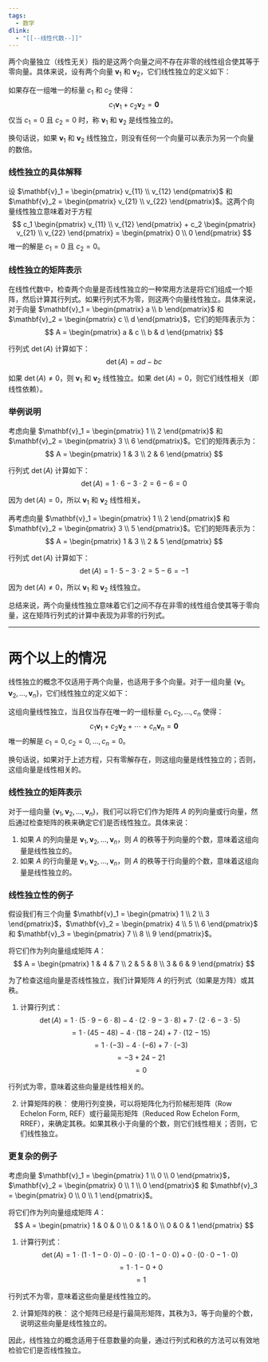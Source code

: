 ```yaml
---
tags:
  - 数学
dlink:
  - "[[--线性代数--]]"
---
```

两个向量独立（线性无关）指的是这两个向量之间不存在非零的线性组合使其等于零向量。具体来说，设有两个向量 $\mathbf{v}_1$ 和 $\mathbf{v}_2$，它们线性独立的定义如下：

如果存在一组唯一的标量 $c_1$ 和 $c_2$ 使得：
$$
c_1 \mathbf{v}_1 + c_2 \mathbf{v}_2 = \mathbf{0}
$$
仅当 $c_1 = 0$ 且 $c_2 = 0$ 时，称 $\mathbf{v}_1$ 和 $\mathbf{v}_2$ 是线性独立的。

换句话说，如果 $\mathbf{v}_1$ 和 $\mathbf{v}_2$ 线性独立，则没有任何一个向量可以表示为另一个向量的数倍。

### 线性独立的具体解释

设 $\mathbf{v}_1 = \begin{pmatrix} v_{11} \\ v_{12} \end{pmatrix}$ 和 $\mathbf{v}_2 = \begin{pmatrix} v_{21} \\ v_{22} \end{pmatrix}$。这两个向量线性独立意味着对于方程
$$
c_1 \begin{pmatrix} v_{11} \\ v_{12} \end{pmatrix} + c_2 \begin{pmatrix} v_{21} \\ v_{22} \end{pmatrix} = \begin{pmatrix} 0 \\ 0 \end{pmatrix}
$$
唯一的解是 $c_1 = 0$ 且 $c_2 = 0$。

### 线性独立的矩阵表示

在线性代数中，检查两个向量是否线性独立的一种常用方法是将它们组成一个矩阵，然后计算其行列式。如果行列式不为零，则这两个向量线性独立。具体来说，对于向量 $\mathbf{v}_1 = \begin{pmatrix} a \\ b \end{pmatrix}$ 和 $\mathbf{v}_2 = \begin{pmatrix} c \\ d \end{pmatrix}$，它们的矩阵表示为：
$$
A = \begin{pmatrix} a & c \\ b & d \end{pmatrix}
$$

行列式 $\det(A)$ 计算如下：
$$
\det(A) = ad - bc
$$

如果 $\det(A) \neq 0$，则 $\mathbf{v}_1$ 和 $\mathbf{v}_2$ 线性独立。如果 $\det(A) = 0$，则它们线性相关（即线性依赖）。

### 举例说明

考虑向量 $\mathbf{v}_1 = \begin{pmatrix} 1 \\ 2 \end{pmatrix}$ 和 $\mathbf{v}_2 = \begin{pmatrix} 3 \\ 6 \end{pmatrix}$。它们的矩阵表示为：
$$
A = \begin{pmatrix} 1 & 3 \\ 2 & 6 \end{pmatrix}
$$

行列式 $\det(A)$ 计算如下：
$$
\det(A) = 1 \cdot 6 - 3 \cdot 2 = 6 - 6 = 0
$$

因为 $\det(A) = 0$，所以 $\mathbf{v}_1$ 和 $\mathbf{v}_2$ 线性相关。

再考虑向量 $\mathbf{v}_1 = \begin{pmatrix} 1 \\ 2 \end{pmatrix}$ 和 $\mathbf{v}_2 = \begin{pmatrix} 3 \\ 5 \end{pmatrix}$。它们的矩阵表示为：
$$
A = \begin{pmatrix} 1 & 3 \\ 2 & 5 \end{pmatrix}
$$

行列式 $\det(A)$ 计算如下：
$$
\det(A) = 1 \cdot 5 - 3 \cdot 2 = 5 - 6 = -1
$$

因为 $\det(A) \neq 0$，所以 $\mathbf{v}_1$ 和 $\mathbf{v}_2$ 线性独立。

总结来说，两个向量线性独立意味着它们之间不存在非零的线性组合使其等于零向量，这在矩阵行列式的计算中表现为非零的行列式。


---
# 两个以上的情况

线性独立的概念不仅适用于两个向量，也适用于多个向量。对于一组向量 $\{\mathbf{v}_1, \mathbf{v}_2, \ldots, \mathbf{v}_n\}$，它们线性独立的定义如下：

这组向量线性独立，当且仅当存在唯一的一组标量 $c_1, c_2, \ldots, c_n$ 使得：
$$
c_1 \mathbf{v}_1 + c_2 \mathbf{v}_2 + \cdots + c_n \mathbf{v}_n = \mathbf{0}
$$
唯一的解是 $c_1 = 0, c_2 = 0, \ldots, c_n = 0$。

换句话说，如果对于上述方程，只有零解存在，则这组向量是线性独立的；否则，这组向量是线性相关的。

### 线性独立的矩阵表示

对于一组向量 $\{\mathbf{v}_1, \mathbf{v}_2, \ldots, \mathbf{v}_n\}$，我们可以将它们作为矩阵 $A$ 的列向量或行向量，然后通过检查矩阵的秩来确定它们是否线性独立。具体来说：

1. 如果 $A$ 的列向量是 $\mathbf{v}_1, \mathbf{v}_2, \ldots, \mathbf{v}_n$，则 $A$ 的秩等于列向量的个数，意味着这组向量是线性独立的。
2. 如果 $A$ 的行向量是 $\mathbf{v}_1, \mathbf{v}_2, \ldots, \mathbf{v}_n$，则 $A$ 的秩等于行向量的个数，意味着这组向量是线性独立的。

### 线性独立性的例子

假设我们有三个向量 $\mathbf{v}_1 = \begin{pmatrix} 1 \\ 2 \\ 3 \end{pmatrix}$，$\mathbf{v}_2 = \begin{pmatrix} 4 \\ 5 \\ 6 \end{pmatrix}$ 和 $\mathbf{v}_3 = \begin{pmatrix} 7 \\ 8 \\ 9 \end{pmatrix}$。

将它们作为列向量组成矩阵 $A$：
$$
A = \begin{pmatrix}
1 & 4 & 7 \\
2 & 5 & 8 \\
3 & 6 & 9
\end{pmatrix}
$$

为了检查这组向量是否线性独立，我们计算矩阵 $A$ 的行列式（如果是方阵）或其秩。

1. 计算行列式：
$$
\det(A) = 1 \cdot (5 \cdot 9 - 6 \cdot 8) - 4 \cdot (2 \cdot 9 - 3 \cdot 8) + 7 \cdot (2 \cdot 6 - 3 \cdot 5)
$$
$$
= 1 \cdot (45 - 48) - 4 \cdot (18 - 24) + 7 \cdot (12 - 15)
$$
$$
= 1 \cdot (-3) - 4 \cdot (-6) + 7 \cdot (-3)
$$
$$
= -3 + 24 - 21
$$
$$
= 0
$$

行列式为零，意味着这些向量是线性相关的。

2. 计算矩阵的秩：
使用行列变换，可以将矩阵化为行阶梯形矩阵（Row Echelon Form, REF）或行最简形矩阵（Reduced Row Echelon Form, RREF），来确定其秩。如果其秩小于向量的个数，则它们线性相关；否则，它们线性独立。

### 更复杂的例子

考虑向量 $\mathbf{v}_1 = \begin{pmatrix} 1 \\ 0 \\ 0 \end{pmatrix}$，$\mathbf{v}_2 = \begin{pmatrix} 0 \\ 1 \\ 0 \end{pmatrix}$ 和 $\mathbf{v}_3 = \begin{pmatrix} 0 \\ 0 \\ 1 \end{pmatrix}$。

将它们作为列向量组成矩阵 $A$：
$$
A = \begin{pmatrix}
1 & 0 & 0 \\
0 & 1 & 0 \\
0 & 0 & 1
\end{pmatrix}
$$

1. 计算行列式：
$$
\det(A) = 1 \cdot (1 \cdot 1 - 0 \cdot 0) - 0 \cdot (0 \cdot 1 - 0 \cdot 0) + 0 \cdot (0 \cdot 0 - 1 \cdot 0)
$$
$$
= 1 \cdot 1 - 0 + 0
$$
$$
= 1
$$

行列式不为零，意味着这些向量是线性独立的。

2. 计算矩阵的秩：
这个矩阵已经是行最简形矩阵，其秩为3，等于向量的个数，说明这些向量是线性独立的。

因此，线性独立的概念适用于任意数量的向量，通过行列式和秩的方法可以有效地检验它们是否线性独立。